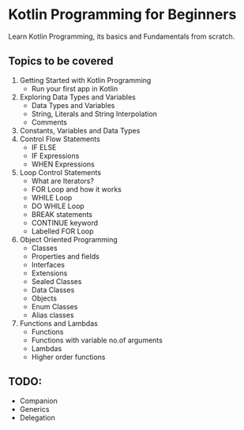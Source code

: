 # Kotlin Programming for Beginners
Learn Kotlin Programming, its basics and Fundamentals from scratch.

## Topics to be covered

1. Getting Started with Kotlin Programming
    - Run your first app in Kotlin
2. Exploring Data Types and Variables
    - Data Types and Variables
    - String, Literals and String Interpolation
    - Comments
3. Constants, Variables and Data Types
4. Control Flow Statements
    - IF ELSE
    - IF Expressions
    - WHEN Expressions
5. Loop Control Statements
    - What are Iterators?
    - FOR Loop and how it works
    - WHILE Loop
    - DO WHILE Loop
    - BREAK statements
    - CONTINUE keyword
    - Labelled FOR Loop
7. Object Oriented Programming
    - Classes
    - Properties and fields
    - Interfaces
    - Extensions
    - Sealed Classes
    - Data Classes
    - Objects
    - Enum Classes
    - Alias classes
8. Functions and Lambdas
    - Functions
    - Functions with variable no.of arguments
    - Lambdas
    - Higher order functions


## TODO:

- Companion
- Generics
- Delegation
